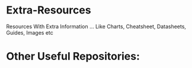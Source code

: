# Extra-Resources
Resources With Extra Information ... Like Charts, Cheatsheet, Datasheets, Guides, Images etc


# Other Useful Repositories:
